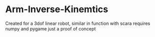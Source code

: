 # Arm-Inverse-Kinemtics
Created for a 3dof linear robot, similar in function with scara
requires numpy and pygame
just a proof of concept
